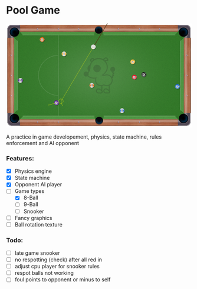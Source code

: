 # Pool Game

![](/Assets/ScreenShot.png)

A practice in game developement, physics, state machine, rules enforcement and AI opponent

### Features:

* [X] Physics engine
* [X] State machine
* [X] Opponent AI player
* [ ] Game types
  * [X] 8-Ball
  * [ ] 9-Ball
  * [ ] Snooker
* [ ] Fancy graphics
* [ ] Ball rotation texture

### Todo:

* [ ] late game snooker
* [ ] no respotting (check) after all red in
* [ ] adjust cpu player for snooker rules
* [ ] respot balls not working
* [ ] foul points to opponent or minus to self
